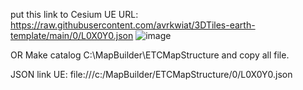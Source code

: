 put this link to Cesium UE URL:
https://raw.githubusercontent.com/avrkwiat/3DTiles-earth-template/main/0/L0X0Y0.json
![image](https://github.com/avrkwiat/3DTiles-earth-template/assets/35290353/81bbb551-34eb-4058-affd-24a5b746aae6)

OR
Make catalog C:\MapBuilder\ETCMapStructure and copy all file.

JSON link UE: file:///c:/MapBuilder/ETCMapStructure/0/L0X0Y0.json
